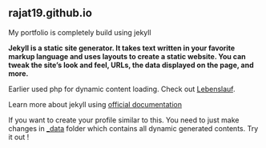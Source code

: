 ## rajat19.github.io

My portfolio is completely build using jekyll

**Jekyll is a static site generator. It takes text written in your favorite markup language and uses layouts to create a static website. You can tweak the site’s look and feel, URLs, the data displayed on the page, and more.**

Earlier used php for dynamic content loading. Check out [Lebenslauf](https://github.com/rajat19/Lebenslauf).

Learn more about jekyll using [official documentation](https://jekyllrb.com/docs/)

If you want to create your profile similar to this. You need to just make changes in [_data](_data/) folder which contains all dynamic generated contents. Try it out !
